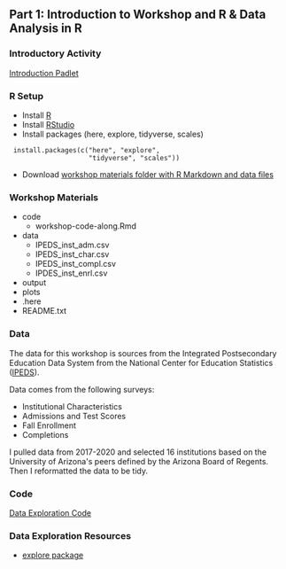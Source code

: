 ## Part 1: Introduction to Workshop and R & Data Analysis in R 

### Introductory Activity

[Introduction Padlet](https://padlet.com/jschilling_ccs/air_R_intro)


### R Setup
- Install [R](https://www.r-project.org/)
- Install [RStudio](https://www.rstudio.com/)
- Install packages (here, explore, tidyverse, scales)
 ```
  install.packages(c("here", "explore", 
                     "tidyverse", "scales"))
 ```
- Download [workshop materials folder with R Markdown and data files](https://github.com/jennschilling/data-analysis-viz-in-R-materials)

### Workshop Materials
- code
  - workshop-code-along.Rmd
- data
  - IPEDS_inst_adm.csv
  - IPEDS_inst_char.csv
  - IPEDS_inst_compl.csv
  - IPDES_inst_enrl.csv
- output
- plots
- .here
- README.txt

### Data
The data for this workshop is sources from the Integrated Postsecondary Education Data System from the National Center for Education Statistics ([IPEDS](https://nces.ed.gov/ipeds/use-the-data)).

Data comes from the following surveys:
- Institutional Characteristics
- Admissions and Test Scores
- Fall Enrollment
- Completions

I pulled data from 2017-2020 and selected 16 institutions based on the University of Arizona's peers defined by the Arizona Board of Regents. Then I reformatted the data to be tidy. 

### Code

[Data Exploration Code](https://jennschilling.me/data-analysis-viz-in-R/workshop-code.html#Data_Exploration)

### Data Exploration Resources

- [explore package](https://github.com/rolkra/explore)
